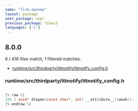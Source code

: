 ```yaml
---
name: "llvm-openmp"
layout: package
next_package: nspr
previous_package: likwid
languages: ['c']
---
```

## 8.0.0
6 / 416 files match, 1 filtered matches.

 - [runtime/src/thirdparty/ittnotify/ittnotify_config.h](#runtimesrcthirdpartyittnotifyittnotify_configh)

### runtime/src/thirdparty/ittnotify/ittnotify_config.h

```c

{% raw %}
345 | void* dlopen(const char*, int) __attribute__((weak));
{% endraw %}

```